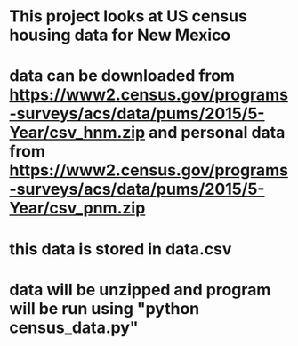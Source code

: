 # This project looks at US census housing data for New Mexico 
# data can be downloaded from https://www2.census.gov/programs-surveys/acs/data/pums/2015/5-Year/csv_hnm.zip and personal data from https://www2.census.gov/programs-surveys/acs/data/pums/2015/5-Year/csv_pnm.zip
# this data is stored in data.csv
# data will be unzipped and program will be run using "python census_data.py"
